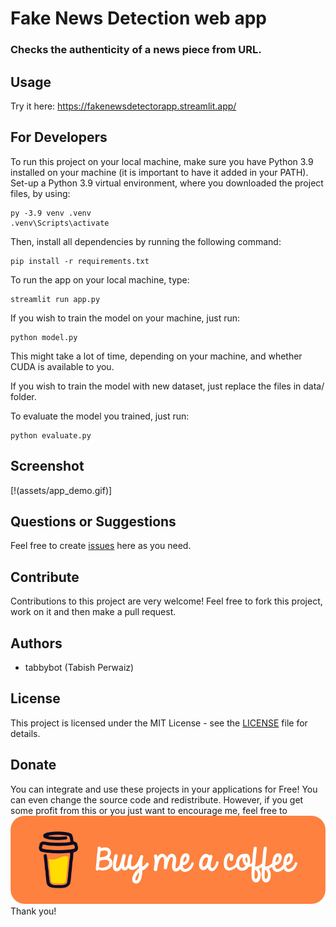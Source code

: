 # Fake News Detection web app
### Checks the authenticity of a news piece from URL.

## Usage
Try it here: https://fakenewsdetectorapp.streamlit.app/

## For Developers
To run this project on your local machine, make sure you have Python 3.9 installed on your machine (it is important to have it added in your PATH). Set-up a Python 3.9 virtual environment, where you downloaded the project files, by using:
```
py -3.9 venv .venv
.venv\Scripts\activate
```
Then, install all dependencies by running the following command:
```
pip install -r requirements.txt
```
To run the app on your local machine, type:
```
streamlit run app.py
```
If you wish to train the model on your machine, just run:
```
python model.py
```
This might take a lot of time, depending on your machine, and whether CUDA is available to you.  
  
If you wish to train the model with new dataset, just replace the files in data/ folder.

To evaluate the model you trained, just run:
```
python evaluate.py
```

## Screenshot
[!(assets/app_demo.gif)]

## Questions or Suggestions
Feel free to create [issues](https://github.com/tabbybot/fake-news-detector/issues) here as you need.

## Contribute
Contributions to this project are very welcome! Feel free to fork this project, work on it and then make a pull request.

## Authors
- tabbybot (Tabish Perwaiz)

## License
This project is licensed under the MIT License - see the [LICENSE](https://github.com/tabbybot/fake-news-detector/blob/main/LICENSE) file for details.

## Donate
You can integrate and use these projects in your applications for Free! You can even change the source code and redistribute. However, if you get some profit from this or you just want to encourage me, feel free to
[![Donate](assets/buy_me_a_coffee.jpg)](https://buymeacoffee.com/tabbybot)
Thank you!
